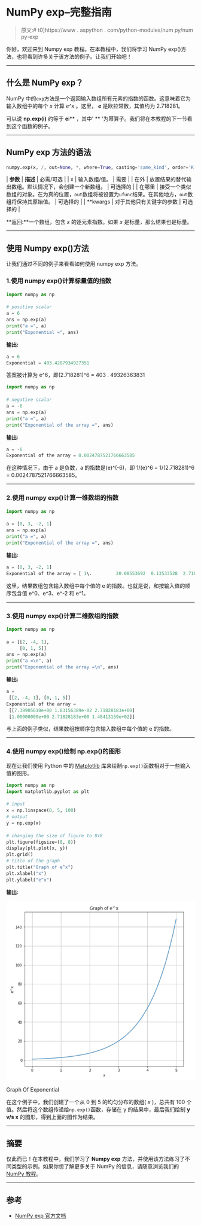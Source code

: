 # NumPy exp–完整指南

> 原文:# t0]https://www . aspython . com/python-modules/num py/num py-exp

你好，欢迎来到 Numpy exp 教程。在本教程中，我们将学习 NumPy exp()方法，也将看到许多关于该方法的例子。让我们开始吧！

* * *

## 什么是 NumPy exp？

NumPy 中的`exp`方法是一个返回输入数组所有元素的指数的函数。这意味着它为输入数组中的每个 *x* 计算 *e^x* 。这里， ***e*** 是欧拉常数，其值约为 2.718281。

可以说 **np.exp(i)** 约等于 **e**i** ，其中' ** '为幂算子。我们将在本教程的下一节看到这个函数的例子。

* * *

## NumPy exp 方法的语法

```py
numpy.exp(x, /, out=None, *, where=True, casting='same_kind', order='K', dtype=None, subok=True[, signature, extobj])

```

| **参数** | **描述** | 必需/可选 |
| x | 输入数组/值。 | 需要 |
| 在外 | 放置结果的替代输出数组。默认情况下，会创建一个新数组。 | 可选择的 |
| 在哪里 | 接受一个类似数组的对象。在为真的位置，`out`数组将被设置为`ufunc`结果。在其他地方，`out`数组将保持其原始值。 | 可选择的 |
| **kwargs | 对于其他只有关键字的参数 | 可选择的 |

**返回:**一个数组，包含 *x* 的逐元素指数。如果 *x* 是标量，那么结果也是标量。

* * *

## 使用 Numpy exp()方法

让我们通过不同的例子来看看如何使用 numpy exp 方法。

### 1.使用 numpy exp()计算标量值的指数

```py
import numpy as np

# positive scalar
a = 6
ans = np.exp(a)
print("a =", a)
print("Exponential =", ans)

```

**输出:**

```py
a = 6
Exponential = 403.4287934927351

```

答案被计算为 e^6，即(2.718281)^6 = 403 . 49326363831

```py
import numpy as np

# negative scalar
a = -6
ans = np.exp(a)
print("a =", a)
print("Exponential of the array =", ans)

```

**输出:**

```py
a = -6
Exponential of the array = 0.0024787521766663585

```

在这种情况下，由于 a 是负数，a 的指数是(e)^(-6)，即 1/(e)^6 = 1/(2.718281)^6 = 0.0024787521766663585。

* * *

### 2.使用 numpy exp()计算一维数组的指数

```py
import numpy as np

a = [0, 3, -2, 1]
ans = np.exp(a)
print("a =", a)
print("Exponential of the array =", ans)

```

**输出:**

```py
a = [0, 3, -2, 1]
Exponential of the array = [ 1\.         20.08553692  0.13533528  2.71828183]

```

这里，结果数组包含输入数组中每个值的 e 的指数。也就是说，和按输入值的顺序包含值 e^0、e^3、e^-2 和 e^1。

* * *

### 3.使用 numpy exp()计算二维数组的指数

```py
import numpy as np

a = [[2, -4, 1], 
     [0, 1, 5]]
ans = np.exp(a)
print("a =\n", a)
print("Exponential of the array =\n", ans)

```

**输出:**

```py
a =
 [[2, -4, 1], [0, 1, 5]]
Exponential of the array =
 [[7.38905610e+00 1.83156389e-02 2.71828183e+00]
 [1.00000000e+00 2.71828183e+00 1.48413159e+02]]

```

与上面的例子类似，结果数组按顺序包含输入数组中每个值的 e 的指数。

* * *

### 4.使用 numpy exp()绘制 np.exp()的图形

现在让我们使用 Python 中的 [Matplotlib](https://www.askpython.com/python-modules/matplotlib) 库来绘制`np.exp()`函数相对于一些输入值的图形。

```py
import numpy as np
import matplotlib.pyplot as plt

# input
x = np.linspace(0, 5, 100)
# output
y = np.exp(x)

# changing the size of figure to 8x8
plt.figure(figsize=(8, 8))
display(plt.plot(x, y))
plt.grid()
# title of the graph
plt.title("Graph of e^x")
plt.xlabel("x")
plt.ylabel("e^x")

```

**输出:**

![Graph Of Exponential](img/59dd0c161a7816f425ee27ecb555045e.png)

Graph Of Exponential

在这个例子中，我们创建了一个从 0 到 5 的均匀分布的数组( *x* )，总共有 100 个值。然后将这个数组传递给`np.exp()`函数，存储在 y 的结果中，最后我们绘制 **y v/s x** 的图形，得到上面的图作为结果。

* * *

## 摘要

仅此而已！在本教程中，我们学习了 **Numpy exp** 方法，并使用该方法练习了不同类型的示例。如果你想了解更多关于 NumPy 的信息，请随意浏览我们的 [NumPy 教程](https://www.askpython.com/python-modules/numpy)。

* * *

## 参考

*   [NumPy exp 官方文档](https://numpy.org/doc/stable/reference/generated/numpy.exp.html)